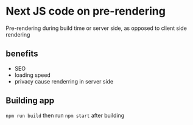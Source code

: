 # Next JS code on pre-rendering
Pre-rendering during build time or server side, as opposed to client side rendering

## benefits
- SEO
- loading speed
- privacy cause renderring in server side

## Building app
`npm run build` then run `npm start` after building